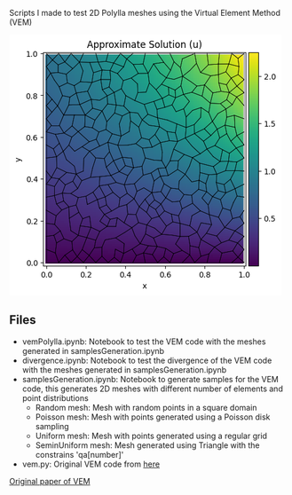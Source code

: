 Scripts I made to test 2D Polylla meshes using the Virtual Element Method (VEM)


![](output.png)

## Files


- vemPolylla.ipynb: Notebook to test the VEM code with the meshes generated in samplesGeneration.ipynb
- divergence.ipynb: Notebook to test the divergence of the VEM code with the meshes generated in samplesGeneration.ipynb
- samplesGeneration.ipynb: Notebook to generate samples for the VEM code, this generates 2D meshes with different number of elements and point distributions
    - Random mesh: Mesh with random points in a square domain
    - Poisson mesh: Mesh with points generated using a Poisson disk sampling
    - Uniform mesh: Mesh with points generated using a regular grid
    - SeminUniform mesh: Mesh generated using Triangle with the constrains 'qa[number]'
- vem.py: Original VEM code from [here](https://github.com/justachetan/VirtualElementMethods)


[Original paper of VEM](https://link.springer.com/article/10.1007/s11075-016-0235-3)